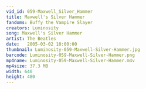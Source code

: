 ```yaml
---
vid_id: 059-Maxwell_Silver_Hammer
title: Maxwell's Silver Hammer
fandoms: Buffy the Vampire Slayer
creators: Luminosity
song: Maxwell's Silver Hammer
artist: The Beatles
date:   2005-03-02 10:00:00
thumbnail: Luminosity-059-Maxwell-Silver-Hammer.jpg
barcode: Luminosity-059-Maxwell-Silver-Hammer.png
mp4name: Luminosity-059-Maxwell-Silver-Hammer.m4v
mp4size: 37.3 MB
width: 640
height: 480
---
```



  